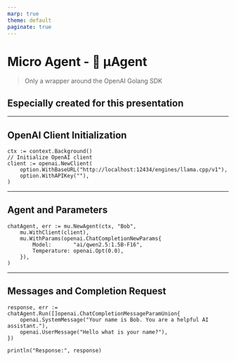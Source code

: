 ```yaml
---
marp: true
theme: default
paginate: true
---
```

# Micro Agent - 🤖 µAgent
> Only a wrapper around the OpenAI Golang SDK
## Especially created for this presentation
---
## OpenAI Client Initialization

```golang
ctx := context.Background()
// Initialize OpenAI client
client := openai.NewClient(
    option.WithBaseURL("http://localhost:12434/engines/llama.cpp/v1"),
    option.WithAPIKey(""),
)
```
---

## Agent and Parameters

```golang
chatAgent, err := mu.NewAgent(ctx, "Bob",
    mu.WithClient(client),
    mu.WithParams(openai.ChatCompletionNewParams{
        Model:       "ai/qwen2.5:1.5B-F16",
        Temperature: openai.Opt(0.0),
    }),
)
```

---

## Messages and Completion Request

```golang
response, err := chatAgent.Run([]openai.ChatCompletionMessageParamUnion{
    openai.SystemMessage("Your name is Bob. You are a helpful AI assistant."),
    openai.UserMessage("Hello what is your name?"),
})

println("Response:", response)
```


